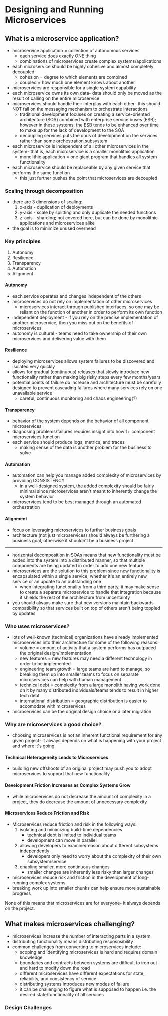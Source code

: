 # Designing and Running Microservices

## What is a microservice application?

 - microservice application = collection of autonomous services
   - each service does exactly ONE thing
   - combinations of microservices create complex systems/applications
 - each microservice should be highly cohesive and almost completely decoupled
   - cohesion = degree to which elements are combined
   - coupled = how much one element knows about another
 - microservices are responsible for a single system capability
 - each microservice owns its own data- data should only be moved as the result of calling on the entire microservice
 - microservices should handle their interplay with each other- this should NOT fall on the messaging mechanism to orchestrate interactions
   - traditional development focuses on creating a service-oriented architecture (SOA) combined with enterprise service buses (ESB); however in these systems, the ESB tends to be enhanced over time to make up for the lack of development to the SOA
   - decoupling services puts the onus of development on the services rather than some orchestration subsystem
 - each microservice is independent of all other microservices in the system- that is, each microservice is a smaller monolithic application
   - monolithic application = one giant program that handles all system functionality
 - each microservice should be replaceable by any given service that performs the same function
   - this just further pushes the point that microservices are decoupled

### Scaling through decomposition

 - there are 3 dimensions of scaling:
   1. x-axis - duplication of deployments
   2. y-axis - scale by splitting and only duplicate the needed functions
   3. z-axis - sharding; not covered here, but can be done by monolithic applications and microservices alike
 - the goal is to minimize unused overhead

### Key principles

 1. Autonomy
 2. Resilience
 3. Transparency
 4. Automation
 5. Alignment

#### Autonomy

 - each service operates and changes independent of the others
 - microservices do not rely on implementation of other microservices
   - microservices interact through published interfaces, so one may be reliant on the function of another in order to perform its own function
 - independent deployment - if you rely on the precise implementation of another microservice, then you miss out on the benefits of microservices
 - autonomy is cultural - teams need to take ownership of their own microservices and delivering value with them

#### Resilience

 - deploying microservices allows system failures to be discovered and isolated very quickly
 - allows for gradual (continuous) releases that slowly introduce new functionality rather than making big risky steps every few months/years
 - potential points of failure do increase and architecture must be carefully designed to prevent cascading failures where many services rely on one unavailable service
   - careful, continuous monitoring and chaos engineering(?)

#### Transparency

 - behavior of the system depends on the behavior of all component microservices
 - diagnosing problems/failures requires insight into how 1+ component microservices function
 - each service should produce logs, metrics, and traces
   - making sense of the data is another problem for the business to solve

#### Automation

 - automation can help you manage added complexity of microservices by providing CONSISTENCY
   - in a well-designed system, the added complexity should be fairly minimal since microservices aren't meant to inherently change the system behavior
 - microservices tend to be best managed through an automated orchestration

#### Alignment

 - focus on leveraging microservices to further business goals
 - architecture (not just microservices) should always be furthering a business goal, otherwise it shouldn't be a business project

-----

 - horizontal decomposition in SOAs means that new functionality must be added into the system into a distributed manner, so that multiple components are being updated in order to add one new feature
 - microservices are the solution to this problem since new functionality is encapsulated within a single service, whether it's an entirely new service or an update to an outstanding one
   - when integrating functionality from a third party, it may make sense to create a separate microservice to handle that integration because it shields the rest of the architecture from uncertainty
 - you should always make sure that new versions maintain backwards compatibility so that services built on top of others aren't being toppled by updates

### Who uses microservices?

 - lots of well-known (technical) organizations have already implemented microservices into their architecture for some of the following reasons:
   - volume = amount of activity that a system performs has outpaced the original design/implementation
   - new features = new features may need a different technology in order to be implemented
   - engineering team growth = large teams are hard to manage, so breaking them up into smaller teams to focus on separate microservices can help with human management
   - technical debt = complexity from a large monolith having work done on it by many distributed individuals/teams tends to result in higher tech debt
   - international distribution = geographic distribution is easier to accomodate with microservices
 - microservices can be the original design choice or a later migration

### Why are microservices a good choice?

 - choosing microservices is not an inherent functional requirement for any given project- it always depends on what is happening with your project and where it's going

#### Technical Heterogeneity Leads to Microservices

 - building new offshoots of an original project may push you to adopt microservices to support that new functionality

#### Development Friction Increases as Complex Systems Grow

 - while microservices do not decrease the amount of complexity in a project, they do decrease the amount of unnecessary complexity

#### Microservices Reduce Friction and Risk

 - Microservices reduce friction and risk in the following ways:
   1. isolating and minimizing build-time dependencies
      - technical debt is limited to individual teams
      - development can move in parallel
   2. allowing developers to examine/reason about different subsystems independently
      - developers only need to worry about the complexity of their own subsystem/service
   3. enabling smaller, more continuous changes
      - smaller changes are inherently less risky than larger changes
 - microservices reduce risk and friction in the development of long-running complex systems
 - breaking work up into smaller chunks can help ensure more sustainable progress

None of this means that microservices are for everyone- it always depends on the project.

## What makes microservices challenging?

 - microservices increase the number of interacting parts in a system
 - distributing functionality means distributing resposnsibility
 - common challenges from converting to microservices include:
   - scoping and identifying microservices is hard and requires domain knowledge
   - boundaries and contracts between systems are difficult to iron out and hard to modify down the road
   - different microservices have different expectations for state, reliability, and consistency of service
   - distributing systems introduces new modes of failure
   - it can be challenging to figure what is supposed to happen i.e. the desired state/functionality of all services

### Design Challenges














